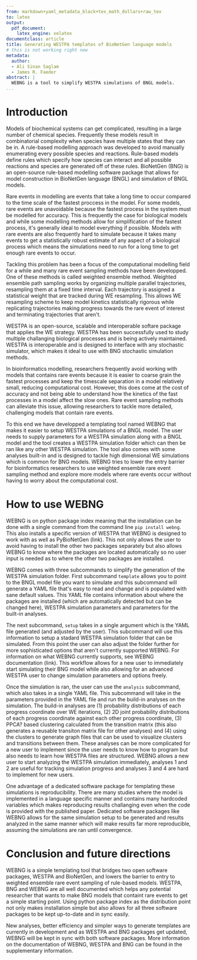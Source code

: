 ```yaml
---
from: markdown+yaml_metadata_block+tex_math_dollars+raw_tex
to: latex
output:
  pdf_document: 
    latex_engine: xelatex
documentclass: article
title: Generating WESTPA templates of BioNetGen language models
# this is not working right now
metadata:
  author:
  - Ali Sinan Saglam
  - James R. Faeder
abstract: |
  WEBNG is a tool to simplify WESTPA simulations of BNGL models.
...
```



Introduction
============

Models of biochemical systems can get complicated, resulting in a large number of chemical species. Frequently these models result in combinatorial complexity when species have multiple states that they can be in. A rule-based modelling approach was developed to avoid manually enumerating every possible species and reactions. Rule-based models define rules which specify how species can interact and all possible reactions and species are generated off of these rules. BioNetGen (BNG) is an open-source rule-based modelling software package that allows for model construction in BioNetGen language (BNGL) and simulation of BNGL models.

Rare events in modelling are events that take a long time to occur compared to the time scale of the fastest proccess in the model. For some models, rare events are unavoidable because the fastest process in the system must be modelled for accuracy. This is frequently the case for biological models and while some modelling methods allow for simplification of the fastest process, it's generally ideal to model everything if possible. Models with rare events are also frequently hard to simulate because it takes many events to get a statistically robust estimate of any aspect of a biological process which means the simulations need to run for a long time to get enough rare events to occur. 

Tackling this problem has been a focus of the computational modelling field for a while and many rare event sampling methods have been developped. One of these methods is called weighted ensemble method. Weighted ensemble path sampling works by organizing multiple parallel trajectories, resampling them at a fixed time interval. Each trajectory is assigned a statistical weight that are tracked during WE resampling. This allows WE resampling scheme to keep model kinetics statistically rigorous while replicating trajectories making progress towards the rare event of interest and terminating trajectories that aren't. 

WESTPA is an open-source, scalable and interoperable softare package that applies the WE strategy. WESTPA has been successfully used to study multiple challanging biological processes and is being actively maintained. WESTPA is interoperable and is designed to interface with any stochastic simulator, which makes it ideal to use with BNG stochastic simulation methods. 

In bioinformatics modelling, researchers frequently avoid working with models that contains rare events because it is easier to coarse grain the fastest processes and keep the timescale separation in a model relatively small, reducing computational cost. However, this does come at the cost of accuracy and not being able to understand how the kinetics of the fast processes in a model affect the slow ones. Rare event sampling methods can alleviate this issue, allowing researchers to tackle more detailed, challenging models that contain rare events. 

To this end we have developped a templating tool named WEBNG that makes it easier to setup WESTPA simulations of a BNGL model. The user needs to supply parameters for a WESTPA simulation along with a BNGL model and the tool creates a WESTPA simulation folder which can then be ran like any other WESTPA simulation. The tool also comes with some analyses built-in and is designed to tackle high dimensional WE simulations which is common for BNG models. WEBNG tries to lower the entry barrier for bioinformatics researchers to use weighted ensemble rare event sampling method and explore more models where rare events occur without having to worry about the computational cost.

How to use WEBNG
================

WEBNG is on python package index meaning that the installation can be done with a single command from the command line `pip install webng`. This also installs a specific version of WESTPA that WEBNG is designed to work with as well as PyBioNetGen (link). This not only allows the user to avoid having to install the other two packages separately but also allows WEBNG to know where the packages are located automatically so no user input is needed as to where the other two packages are installed. 

WEBNG comes with three subcommands to simplify the generation of the WESTPA simulation folder. First subcommand `template` allows you to point to the BNGL model file you want to simulate and this subcommand will generate a YAML file that's easy to read and change and is populated with sane default values. This YAML file contains information about where the packages are installed (which are automatically detected but can be changed here), WESTPA simulation parameters and parameters for the built-in analyses. 

The next subcommand, `setup` takes in a single argument which is the YAML file generated (and adjusted by the user). This subcommand will use this information to setup a stadard WESTPA simulation folder that can be simulated. From this point the user can also adjust the folder further for more sophisticated options that aren't currently supported WEBNG. For information on what WEBNG currently supports, see WEBNG documentation (link). This workflow allows for a new user to immediately start simulating their BNG model while also allowing for an advanced WESTPA user to change simulation parameters and options freely.

Once the simulation is ran, the user can use the `analysis` subcommand, which also takes in a single YAML file. This subcommand will take in the parameters provided in the YAML file and run the build-in analyses on the simulation. The build-in analyses are (1) probability distributions of each progress coordinate over WE iterations, (2) 2D joint probability distributions of each progress coordinate against each other progress coordinate, (3) PPCA? based clustering calculated from the transition matrix (this also generates a reusable transiton matrix file for other analyses) and (4) using the clusters to generate graph files that can be used to visualize clusters and transitions between them. These analyses can be more complicated for a new user to implement since the user needs to know how to program but also needs to learn how WESTPA files are structured. WEBNG allows a new user to start analyzing the WESTPA simulation immediately, analyses 1 and 2 are useful for tracking simulation progress and analyses 3 and 4 are hard to implement for new users. 

One advantage of a dedicated software package for templating these simulations is reproducibility. There are many studies where the model is implemented in a language specific manner and contains many hardcoded variables which makes reproducing results challanging even when the code is provided with the published paper. Dedicated software packages like WEBNG allows for the same simulation setup to be generated and results analyzed in the same manner which will make results far more reproducible, assuming the simulations are ran until convergence.

Conclusion and future directions
================================

WEBNG is a simple templating tool that bridges two open software packages, WESTPA and BioNetGen, and lowers the barrier to entry to weighted ensemble rare event sampling of rule-based models. WESTPA, BNG and WEBNG are all well documented which helps any potential researcher that wants to make BNG models that containt rare events to get a simple starting point. Using python package index as the distribution point not only makes installation simple but also allows for all three software packages to be kept up-to-date and in sync easily.

New analyses, better efficiency and simpler ways to generate templates are currently in development and as WESTPA and BNG packages get updated, WEBNG will be kept in sync with both software packages. More information on the documentation of WEBNG, WESTPA and BNG can be found in the supplementary information. 